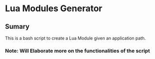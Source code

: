 # Lua Modules Generator

## Sumary

This is a bash script to create a Lua Module given an application path.

### Note: Will Elaborate more on the functionalities of the script
